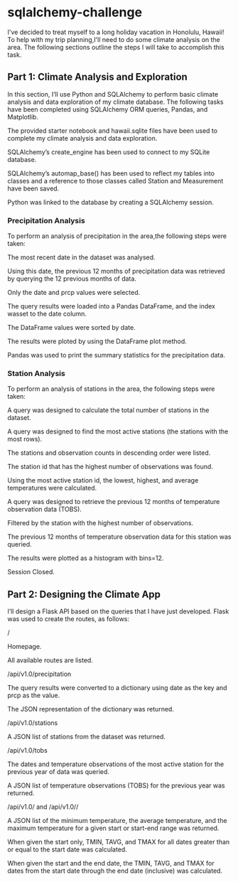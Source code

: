 # sqlalchemy-challenge

I've decided to treat myself to a long holiday vacation in Honolulu, Hawaii! To help with my trip planning,I'll need to do some climate analysis on the area. The following sections outline the steps I will take to accomplish this task.

## Part 1: Climate Analysis and Exploration

In this section, I’ll use Python and SQLAlchemy to perform basic climate analysis and data exploration of my climate database. The following tasks have been completed using SQLAlchemy ORM queries, Pandas, and Matplotlib.


The provided starter notebook and hawaii.sqlite files have been used to complete my climate analysis and data exploration.


SQLAlchemy’s create_engine has been used to connect to my SQLite database.


SQLAlchemy’s automap_base() has been used to reflect my tables into classes and a reference to those classes called Station and Measurement have been saved.


Python was linked to the database by creating a SQLAlchemy session.




### Precipitation Analysis

To perform an analysis of precipitation in the area,the following steps were taken:


The most recent date in the dataset was analysed.


Using this date, the previous 12 months of precipitation data was retrieved by querying the 12 previous months of data. 


Only the date and prcp values were selected.


The query results were loaded into a Pandas DataFrame, and the index wasset to the date column.


The DataFrame values were sorted by date.


The results were ploted by using the DataFrame plot method.



Pandas was used to print the summary statistics for the precipitation data.



### Station Analysis

To perform an analysis of stations in the area, the following steps were taken:


A query was designed to calculate the total number of stations in the dataset.


A query was designed to find the most active stations (the stations with the most rows).


The stations and observation counts in descending order were listed.


The station id that has the highest number of observations was found.


Using the most active station id, the lowest, highest, and average temperatures were calculated.





A query was designed to retrieve the previous 12 months of temperature observation data (TOBS).


Filtered by the station with the highest number of observations.


The previous 12 months of temperature observation data for this station was queried.


The results were plotted as a histogram with bins=12.





Session Closed.




## Part 2: Designing the Climate App

I’ll design a Flask API based on the queries that I have just developed.
Flask was used to create the routes, as follows:


/


Homepage.


All available routes are listed.




/api/v1.0/precipitation


The query results were converted to a dictionary using date as the key and prcp as the value.


The JSON representation of the dictionary was returned.




/api/v1.0/stations

A JSON list of stations from the dataset was returned.



/api/v1.0/tobs


The dates and temperature observations of the most active station for the previous year of data was queried.


A JSON list of temperature observations (TOBS) for the previous year was returned.




/api/v1.0/<start> and /api/v1.0/<start>/<end>


A JSON list of the minimum temperature, the average temperature, and the maximum temperature for a given start or start-end range was returned.


When given the start only,  TMIN, TAVG, and TMAX for all dates greater than or equal to the start date was calculated.


When given the start and the end date, the TMIN, TAVG, and TMAX for dates from the start date through the end date (inclusive) was calculated.
